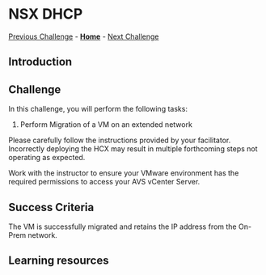 # NSX DHCP
[Previous Challenge](./10-HCX-Network-Extension.md) - **[Home](../Readme.md)** - [Next Challenge](./12-AVS-ANF-Datastores.md)

## Introduction

## Challenge 

In this challenge, you will perform the following tasks:

1.	Perform Migration of a VM on an extended network

Please carefully follow the instructions provided by your facilitator. Incorrectly deploying the HCX may result in multiple forthcoming steps not operating as expected.

Work with the instructor to ensure your VMware environment has the required permissions to access your AVS vCenter Server.

## Success Criteria

The VM is successfully migrated and retains the IP address from the On-Prem network.

## Learning resources
